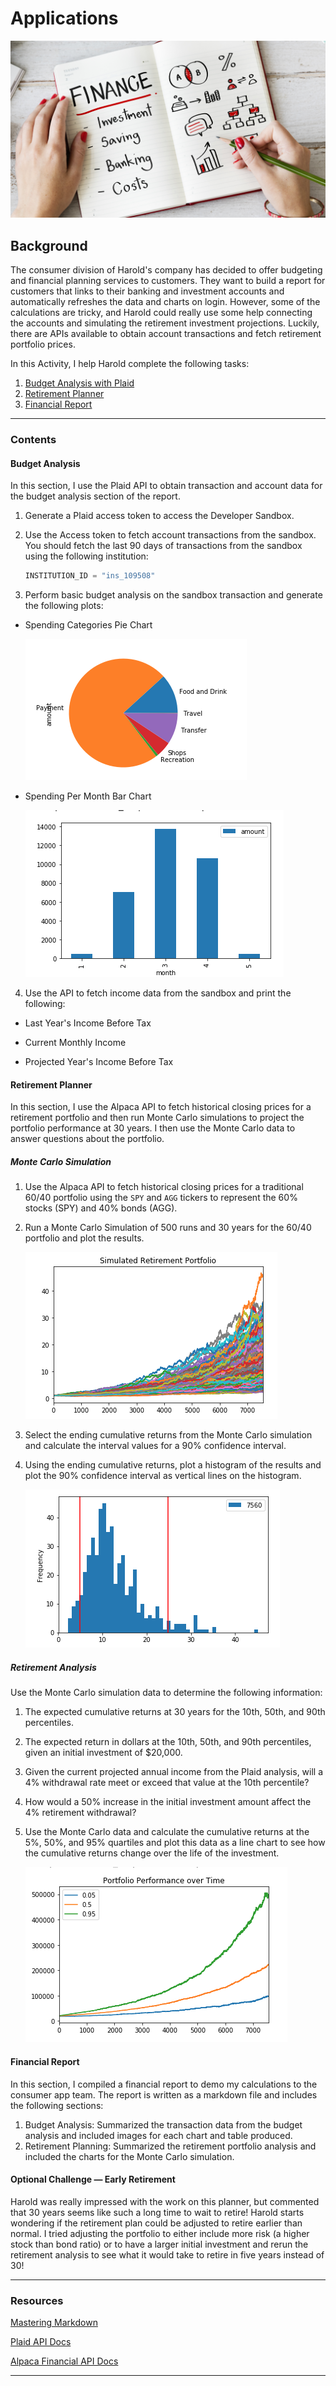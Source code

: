 # Applications

![Financial Planner](Images/financial-planner.png)

## Background

The consumer division of Harold's company has decided to offer budgeting and financial planning services to customers. They want to build a report for customers that links to their banking and investment accounts and automatically refreshes the data and charts on login. However, some of the calculations are tricky, and Harold could really use some help connecting the accounts and simulating the retirement investment projections. Luckily, there are APIs available to obtain account transactions and fetch retirement portfolio prices.

In this Activity, I help Harold complete the following tasks:

1. [Budget Analysis with Plaid](#Budget-Analysis)
2. [Retirement Planner](#Retirement-Planner)
3. [Financial Report](#Financial-Report)

- - -

### Contents

#### Budget Analysis

In this section, I use the Plaid API to obtain transaction and account data for the budget analysis section of the report.


1. Generate a Plaid access token to access the Developer Sandbox.

2. Use the Access token to fetch account transactions from the sandbox. You should fetch the last 90 days of transactions from the sandbox using the following institution:

    ```python
    INSTITUTION_ID = "ins_109508"
    ```

3. Perform basic budget analysis on the sandbox transaction and generate the following plots:

* Spending Categories Pie Chart

  ![Expenses per category](Images/spending-pie.png)

* Spending Per Month Bar Chart

  ![Expenses per month](Images/spending-month.png)

4. Use the API to fetch income data from the sandbox and print the following:

* Last Year's Income Before Tax

* Current Monthly Income

* Projected Year's Income Before Tax

#### Retirement Planner

In this section, I use the Alpaca API to fetch historical closing prices for a retirement portfolio and then run Monte Carlo simulations to project the portfolio performance at 30 years. I then use the Monte Carlo data to answer questions about the portfolio.

##### Monte Carlo Simulation



1. Use the Alpaca API to fetch historical closing prices for a traditional 60/40 portfolio using the `SPY` and `AGG` tickers to represent the 60% stocks (SPY) and 40% bonds (AGG).
2. Run a Monte Carlo Simulation of 500 runs and 30 years for the 60/40 portfolio and plot the results.

    ![monte carlo](Images/monte-carlo.png)

3. Select the ending cumulative returns from the Monte Carlo simulation and calculate the interval values for a 90% confidence interval.
4. Using the ending cumulative returns, plot a histogram of the results and plot the 90% confidence interval as vertical lines on the histogram.

    ![histogram](Images/histogram.png)

##### Retirement Analysis

Use the Monte Carlo simulation data to determine the following information:

1. The expected cumulative returns at 30 years for the 10th, 50th, and 90th percentiles.
2. The expected return in dollars at the 10th, 50th, and 90th percentiles, given an initial investment of $20,000.
3. Given the current projected annual income from the Plaid analysis, will a 4% withdrawal rate meet or exceed that value at the 10th percentile? 
4. How would a 50% increase in the initial investment amount affect the 4% retirement withdrawal? 
5. Use the Monte Carlo data and calculate the cumulative returns at the 5%, 50%, and 95% quartiles and plot this data as a line chart to see how the cumulative returns change over the life of the investment.

    ![projected-returns.png](Images/projected-returns.png)

#### Financial Report

In this section, I compiled a financial report to demo my calculations to the consumer app team. The report is written as a markdown file and includes the following sections:

1. Budget Analysis: Summarized the transaction data from the budget analysis and included images for each chart and table produced.
2. Retirement Planning: Summarized the retirement portfolio analysis and included the charts for the Monte Carlo simulation.

#### Optional Challenge — Early Retirement

Harold was really impressed with the work on this planner, but commented that 30 years seems like such a long time to wait to retire! Harold starts wondering if the retirement plan could be adjusted to retire earlier than normal. I tried adjusting the portfolio to either include more risk (a higher stock than bond ratio) or to have a larger initial investment and rerun the retirement analysis to see what it would take to retire in five years instead of 30!

- - -

### Resources

[Mastering Markdown](https://guides.github.com/features/mastering-markdown/)

[Plaid API Docs](https://plaid.com/docs/)

[Alpaca Financial API Docs](https://alpaca.markets/docs/api-documentation/)

- - -
